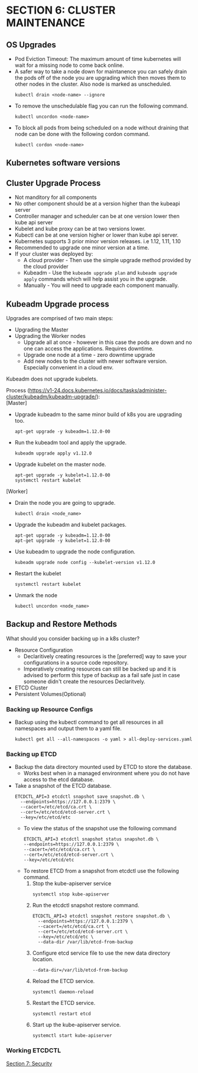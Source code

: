 # SECTION 6: CLUSTER MAINTENANCE

## OS Upgrades
* Pod Eviction Timeout: The maximum amount of time kubernetes will wait for a missing node to come back online.
* A safer way to take a node down for maintanence you can safely drain the pods off of the node you are upgrading which then moves them to other nodes in the cluster. Also node is marked as unscheduled.
  ```
  kubectl drain <node-name> --ignore
  ```
* To remove the unschedulable flag you can run the following command.
  ```
  kubectl uncordon <node-name>
  ```
* To block all pods from being scheduled on a node without draining that node can be done with the following cordon command.
  ```
  kubectl cordon <node-name>
  ```
## Kubernetes software versions

## Cluster Upgrade Process
* Not manditory for all components 
* No other component should be at a version higher than the kubeapi server
* Controller manager and scheduler can be at one version lower then kube api server
* Kubelet and kube proxy can be at two versions lower.
* Kubectl can be at one version higher or lower than kube api server.
* Kubernetes supports 3 prior minor version releases. i.e 1.12, 1.11, 1.10
* Recommended to upgrade one minor version at a time.
* If your cluster was deployed by:
  * A cloud provider - Then use the simple upgrade method provided by the cloud provider
  * Kubeadm - Use the `kubeadm upgrade plan` and `kubeadm upgrade apply` commands which will help assist you in the upgrade.
  * Manually - You will need to upgrade each component manually.

## Kubeadm Upgrade process
Upgrades are comprised of two main steps:<br />
* Upgrading the Master
* Upgrading the Worker nodes
  * Upgrade all at once - however in this case the pods are down and no one can access the applications. Requires downtime.
  * Upgrade one node at a time - zero downtime upgrade
  * Add new nodes to the cluster with newer software version. Especially convenient in a cloud env.

Kubeadm does not upgrade kubelets.

Process (https://v1-24.docs.kubernetes.io/docs/tasks/administer-cluster/kubeadm/kubeadm-upgrade/):<br />
[Master]
* Upgrade kubeadm to the same minor build of k8s you are upgrading too.
  ```
  apt-get upgrade -y kubeadm=1.12.0-00
  ```
* Run the kubeadm tool and apply the upgrade.
  ```
  kubeadm upgrade apply v1.12.0
  ```
* Upgrade kubelet on the master node.
  ```
  apt-get upgrade -y kubelet=1.12.0-00
  systemctl restart kubelet
  ```
[Worker]<br />
* Drain the node you are going to upgrade.
  ```
  kubectl drain <node_name>
  ```
* Upgrade the kubeadm and kubelet packages.
  ```
  apt-get upgrade -y kubeadm=1.12.0-00
  apt-get upgrade -y kubelet=1.12.0-00
  ```
* Use kubeadm to upgrade the node configuration.
  ```
  kubeadm upgrade node config --kubelet-version v1.12.0
  ```
* Restart the kubelet
  ```
  systemctl restart kubelet
  ```
* Unmark the node
  ```
  kubectl uncordon <node_name>
  ```

## Backup and Restore Methods
What should you consider backing up in a k8s cluster?<br />
* Resource Configuration
  * Declaritively creating resources is the [preferred] way to save your configurations in a source code repository.
  * Imperatively creating resources can still be backed up and it is advised to perform this type of backup as a fail safe just in case someone didn't create the resources Declaritvely.
* ETCD Cluster
* Persistent Volumes(Optional)

### Backing up Resource Configs
* Backup using the kubectl command to get all resources in all namespaces and output them to a yaml file.
  ```
  kubectl get all --all-namespaces -o yaml > all-deploy-services.yaml
  ```

### Backing up ETCD
* Backup the data directory mounted used by ETCD to store the database.
  * Works best when in a managed environment where you do not have access to the etcd database.
* Take a snapshot of the ETCD database.
  ```
  ETCDCTL_API=3 etcdctl snapshot save snapshot.db \
    --endpoints=https://127.0.0.1:2379 \
    --cacert=/etc/etcd/ca.crt \
    --cert=/etc/etcd/etcd-server.crt \
    --key=/etc/etcd/etc
  ```
  * To view the status of the snapshot use the following command
    ```
    ETCDCTL_API=3 etcdctl snapshot status snapshot.db \
    --endpoints=https://127.0.0.1:2379 \
    --cacert=/etc/etcd/ca.crt \
    --cert=/etc/etcd/etcd-server.crt \
    --key=/etc/etcd/etc
    ```
  * To restore ETCD from a snapshot from etcdctl use the following command.<br />
    1. Stop the kube-apiserver service
       ```
       systemctl stop kube-apiserver
       ```
    2. Run the etcdctl snapshot restore command.
       ```
       ETCDCTL_API=3 etcdctl snapshot restore snapshot.db \
         --endpoints=https://127.0.0.1:2379 \
         --cacert=/etc/etcd/ca.crt \
         --cert=/etc/etcd/etcd-server.crt \
         --key=/etc/etcd/etc \ 
         --data-dir /var/lib/etcd-from-backup
       ```
    3. Configure etcd service file to use the new data directory location.
       ```
       --data-dir=/var/lib/etcd-from-backup
       ```
    4. Reload the ETCD service.
       ```
       systemctl daemon-reload
       ```
    5. Restart the ETCD service.
       ```
       systemctl restart etcd
       ```
    6. Start up the kube-apiserver service.
       ```
       systemctl start kube-apiserver
       ```

### Working ETCDCTL


[Section 7: Security](https://github.com/LunaticSystem/learning_and_development/tree/main/certified_k8s_administrator_cert/course_sections/section7_security)